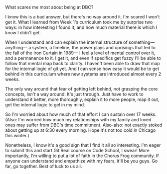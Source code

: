 What scares me most about being at DBC?

I know this is a bad answer, but there's no way around it. I'm scared I won't get it. What I learned from Week 1's curriculum took me by surprise two ways: in how interesting I found it, and how much material there is which I know I didn't get.

When I understand and can explain the internal structure of something— anything— a system, a timeline, the power plays and uprisings that led to the fall of the Iron Curtain in 1989— I feel a level of mental control over it, and a permanence to it. I get it, and even if  specifics get fuzzy I'll be able to follow that mental map back to clarity. I haven't been able to draw that map for the internal logic of git yet. And I can sense how easy it would be to get behind in this curriculum where new systems are introduced almost every 2 weeks.

The only way around that fear of getting left behind, not grasping the core concepts, *isn't* a way around. It's just through. Just have to work to understand it better, more thoroughly, explain it to more people, map it out, get the internal logic to gel in my mind.

So I'm worried about how much of that effort I can sustain over 17 weeks. (Also: I'm worried how much my relationships with my family and loved ones may suffer from DBC's time commitment. Also-also: not exactly stoked about getting up at 6:30 every morning. Hope it's not too cold in Chicago this winter.)

Nonetheless, I know it's a good sign that I find it all so interesting. I'm eager to submit this and start Git Real course on Code School, I swear! More importantly, I'm willing to put a lot of faith in the Chorus Frog community. If anyone can understand and empathize with my fears, it'll be you guys. Go far, go together. Best of luck to us all.